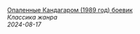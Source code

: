 <!--2024-08-17 07:00:31-->
<div class="yb">
  <a class="nodecor" href="/posts.html?filmy/opalennye_kandagarom_1989_god_boevik">
    <img class="preview" data-videoid="hs2aNa8tv70" src="https://i1.ytimg.com/vi/hs2aNa8tv70/hqdefault.jpg" align="middle" alt="">
  </a>
  <div class="inlbl text">
    <a class="nodecor" href="/posts.html?filmy/opalennye_kandagarom_1989_god_boevik">Опаленные Кандагаром (1989 год) боевик</a><br>
    <i class="smaller2">Классика жанра</i><br>
    <i class="smaller3">2024-08-17</i>
  </div>
</div>
